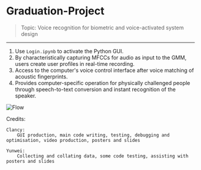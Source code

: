 # Graduation-Project
> Topic: Voice recognition for biometric and voice-activated system design

---

1. Use `Login.ipynb` to activate the Python GUI.
2. By characteristically capturing MFCCs for audio as input to the GMM, users create user profiles in real-time recording.
3. Access to the computer's voice control interface after voice matching of acoustic fingerprints.
4. Provides computer-specific operation for physically challenged people through speech-to-text conversion and instant recognition of the speaker.

![Flow](https://user-images.githubusercontent.com/56038738/226797803-65372cf7-f749-41cc-87fd-e48a7d8df247.jpg)

Credits:

	Clancy:
		GUI production, main code writing, testing, debugging and optimisation, video production, posters and slides

	Yunwei:
		Collecting and collating data, some code testing, assisting with posters and slides

